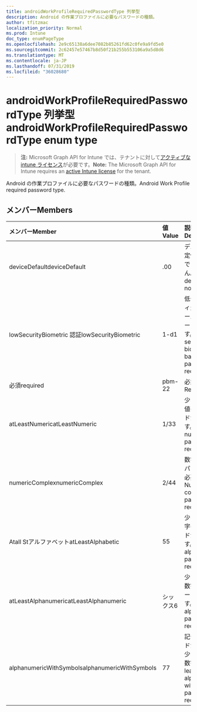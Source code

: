 ```yaml
---
title: androidWorkProfileRequiredPasswordType 列挙型
description: Android の作業プロファイルに必要なパスワードの種類。
author: tfitzmac
localization_priority: Normal
ms.prod: Intune
doc_type: enumPageType
ms.openlocfilehash: 2e9c65138a6dee7082b85261fd62c0fe9a9fd5e0
ms.sourcegitcommit: 2c62457e57467b8d50f21b255b553106a9a5d8d6
ms.translationtype: MT
ms.contentlocale: ja-JP
ms.lasthandoff: 07/31/2019
ms.locfileid: "36028680"
---
```

# <a name="androidworkprofilerequiredpasswordtype-enum-type"></a><span data-ttu-id="70507-103">androidWorkProfileRequiredPasswordType 列挙型</span><span class="sxs-lookup"><span data-stu-id="70507-103">androidWorkProfileRequiredPasswordType enum type</span></span>

> <span data-ttu-id="70507-104">**注:** Microsoft Graph API for Intune では、テナントに対して[アクティブな intune ライセンス](https://go.microsoft.com/fwlink/?linkid=839381)が必要です。</span><span class="sxs-lookup"><span data-stu-id="70507-104">**Note:** The Microsoft Graph API for Intune requires an [active Intune license](https://go.microsoft.com/fwlink/?linkid=839381) for the tenant.</span></span>

<span data-ttu-id="70507-105">Android の作業プロファイルに必要なパスワードの種類。</span><span class="sxs-lookup"><span data-stu-id="70507-105">Android Work Profile required password type.</span></span>

## <a name="members"></a><span data-ttu-id="70507-106">メンバー</span><span class="sxs-lookup"><span data-stu-id="70507-106">Members</span></span>
|<span data-ttu-id="70507-107">メンバー</span><span class="sxs-lookup"><span data-stu-id="70507-107">Member</span></span>|<span data-ttu-id="70507-108">値</span><span class="sxs-lookup"><span data-stu-id="70507-108">Value</span></span>|<span data-ttu-id="70507-109">説明</span><span class="sxs-lookup"><span data-stu-id="70507-109">Description</span></span>|
|:---|:---|:---|
|<span data-ttu-id="70507-110">deviceDefault</span><span class="sxs-lookup"><span data-stu-id="70507-110">deviceDefault</span></span>|<span data-ttu-id="70507-111">.0</span><span class="sxs-lookup"><span data-stu-id="70507-111">0</span></span>|<span data-ttu-id="70507-112">デバイスの既定値。意図的ではありません。</span><span class="sxs-lookup"><span data-stu-id="70507-112">Device default value, no intent.</span></span>|
|<span data-ttu-id="70507-113">lowSecurityBiometric 認証</span><span class="sxs-lookup"><span data-stu-id="70507-113">lowSecurityBiometric</span></span>|<span data-ttu-id="70507-114">1-d</span><span class="sxs-lookup"><span data-stu-id="70507-114">1</span></span>|<span data-ttu-id="70507-115">低セキュリティ生体認証ベースのパスワードが必要です。</span><span class="sxs-lookup"><span data-stu-id="70507-115">Low security biometrics based password required.</span></span>|
|<span data-ttu-id="70507-116">必須</span><span class="sxs-lookup"><span data-stu-id="70507-116">required</span></span>|<span data-ttu-id="70507-117">pbm-2</span><span class="sxs-lookup"><span data-stu-id="70507-117">2</span></span>|<span data-ttu-id="70507-118">必須です。</span><span class="sxs-lookup"><span data-stu-id="70507-118">Required.</span></span>|
|<span data-ttu-id="70507-119">atLeastNumeric</span><span class="sxs-lookup"><span data-stu-id="70507-119">atLeastNumeric</span></span>|<span data-ttu-id="70507-120">1/3</span><span class="sxs-lookup"><span data-stu-id="70507-120">3</span></span>|<span data-ttu-id="70507-121">少なくとも数値のパスワードが必要です。</span><span class="sxs-lookup"><span data-stu-id="70507-121">At least numeric password required.</span></span>|
|<span data-ttu-id="70507-122">numericComplex</span><span class="sxs-lookup"><span data-stu-id="70507-122">numericComplex</span></span>|<span data-ttu-id="70507-123">2/4</span><span class="sxs-lookup"><span data-stu-id="70507-123">4</span></span>|<span data-ttu-id="70507-124">数字の複雑なパスワードが必要です。</span><span class="sxs-lookup"><span data-stu-id="70507-124">Numeric complex password required.</span></span>|
|<span data-ttu-id="70507-125">Atall Stアルファベット</span><span class="sxs-lookup"><span data-stu-id="70507-125">atLeastAlphabetic</span></span>|<span data-ttu-id="70507-126">5</span><span class="sxs-lookup"><span data-stu-id="70507-126">5</span></span>|<span data-ttu-id="70507-127">少なくとも英字のパスワードが必要です。</span><span class="sxs-lookup"><span data-stu-id="70507-127">At least alphabetic password required.</span></span>|
|<span data-ttu-id="70507-128">atLeastAlphanumeric</span><span class="sxs-lookup"><span data-stu-id="70507-128">atLeastAlphanumeric</span></span>|<span data-ttu-id="70507-129">シックス</span><span class="sxs-lookup"><span data-stu-id="70507-129">6</span></span>|<span data-ttu-id="70507-130">少なくとも英数字のパスワードが必要です。</span><span class="sxs-lookup"><span data-stu-id="70507-130">At least alphanumeric password required.</span></span>|
|<span data-ttu-id="70507-131">alphanumericWithSymbols</span><span class="sxs-lookup"><span data-stu-id="70507-131">alphanumericWithSymbols</span></span>|<span data-ttu-id="70507-132">7</span><span class="sxs-lookup"><span data-stu-id="70507-132">7</span></span>|<span data-ttu-id="70507-133">記号パスワードが必要な、少なくとも英数字。</span><span class="sxs-lookup"><span data-stu-id="70507-133">At least alphanumeric with symbols password required.</span></span>|



